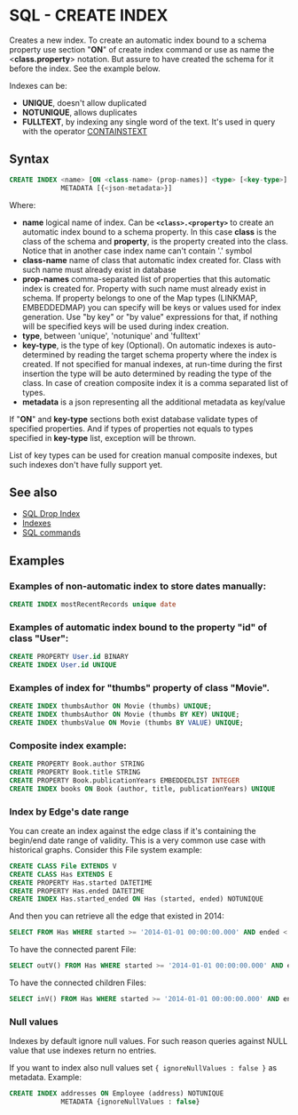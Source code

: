 # SQL - CREATE INDEX

Creates a new index. To create an automatic index bound to a schema property use section "**ON**" of create index command or use as name the <**class.property**> notation. But assure to have created the schema for it before the index. See the example below.

Indexes can be:

- **UNIQUE**, doesn't allow duplicated
- **NOTUNIQUE**, allows duplicates
- **FULLTEXT**, by indexing any single word of the text. It's used in query with the operator [CONTAINSTEXT](SQL-Where.md#operators)

## Syntax

```sql
CREATE INDEX <name> [ON <class-name> (prop-names)] <type> [<key-type>]
             METADATA [{<json-metadata>}]
```
Where:

- **name** logical name of index. Can be **<code>&lt;class&gt;.&lt;property&gt;</code>** to create an automatic index bound to a schema property. In this case **class** is the class of the schema and **property**, is the property created into the class. Notice that in another case index name can't contain '.' symbol
- **class-name** name of class that automatic index created for. Class with such name must already exist in database
- **prop-names** comma-separated list of properties that this automatic index is created for. Property with such name must already exist in schema. If property belongs to one of the Map types (LINKMAP, EMBEDDEDMAP) you can specify will be keys or values used for index generation. Use "by key" or "by value" expressions for that, if nothing will be specified keys will be used during index creation.
- **type**, between 'unique', 'notunique' and 'fulltext'
- **key-type**, is the type of key (Optional). On automatic indexes is auto-determined by reading the target schema property where the index is created. If not specified for manual indexes, at run-time during the first insertion the type will be auto determined by reading the type of the class. In case of creation composite index it is a comma separated list of types.
- **metadata** is a json representing all the additional metadata as key/value

If "**ON**" and **key-type** sections both exist database validate types of specified properties. And if types of properties not equals to types specified in **key-type** list, exception will be thrown.

List of key types can be used for creation manual composite indexes, but such indexes don't have fully support yet.


## See also
- [SQL Drop Index](SQL-Drop-Index.md)
- [Indexes](Indexes.md)
- [SQL commands](SQL.md)

## Examples

### Examples of non-automatic index to store dates manually:
```sql
CREATE INDEX mostRecentRecords unique date
```

### Examples of automatic index bound to the property "id" of class "User":
```sql
CREATE PROPERTY User.id BINARY
CREATE INDEX User.id UNIQUE
```

### Examples of index for "thumbs" property of class "Movie".
```sql
CREATE INDEX thumbsAuthor ON Movie (thumbs) UNIQUE;
CREATE INDEX thumbsAuthor ON Movie (thumbs BY KEY) UNIQUE;
CREATE INDEX thumbsValue ON Movie (thumbs BY VALUE) UNIQUE;
```

### Composite index example:
```sql
CREATE PROPERTY Book.author STRING
CREATE PROPERTY Book.title STRING
CREATE PROPERTY Book.publicationYears EMBEDDEDLIST INTEGER
CREATE INDEX books ON Book (author, title, publicationYears) UNIQUE
```

### Index by Edge's date range
You can create an index against the edge class if it's containing the begin/end date range of validity. This is a very common use case with historical graphs. Consider this File system example:

```sql
CREATE CLASS File EXTENDS V
CREATE CLASS Has EXTENDS E
CREATE PROPERTY Has.started DATETIME
CREATE PROPERTY Has.ended DATETIME
CREATE INDEX Has.started_ended ON Has (started, ended) NOTUNIQUE
```

And then you can retrieve all the edge that existed in 2014:

```sql
SELECT FROM Has WHERE started >= '2014-01-01 00:00:00.000' AND ended < '2015-01-01 00:00:00.000'
```

To have the connected parent File:

```sql
SELECT outV() FROM Has WHERE started >= '2014-01-01 00:00:00.000' AND ended < '2015-01-01 00:00:00.000'
```
To have the connected children Files:

```sql
SELECT inV() FROM Has WHERE started >= '2014-01-01 00:00:00.000' AND ended < '2015-01-01 00:00:00.000'
```


### Null values

Indexes by default ignore null values. For such reason queries against NULL value that use indexes return no entries.

If you want to index also null values set ```{ ignoreNullValues : false }``` as metadata. Example:

```sql
CREATE INDEX addresses ON Employee (address) NOTUNIQUE
             METADATA {ignoreNullValues : false}
```
